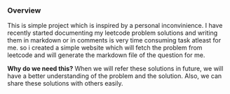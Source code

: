 ### Overview
This is simple project which is inspired by a personal inconvinience. I have recently started documenting my leetcode problem solutions and writing them in markdown or in comments is very time consuming task atleast for me. so i created a simple website which will fetch the problem from leetcode and will generate the markdown file of the question for me.

**Why do we need this?**
When we will refer these solutions in future, we will have a better understanding of the problem and the solution. Also, we can share these solutions with others easily.

